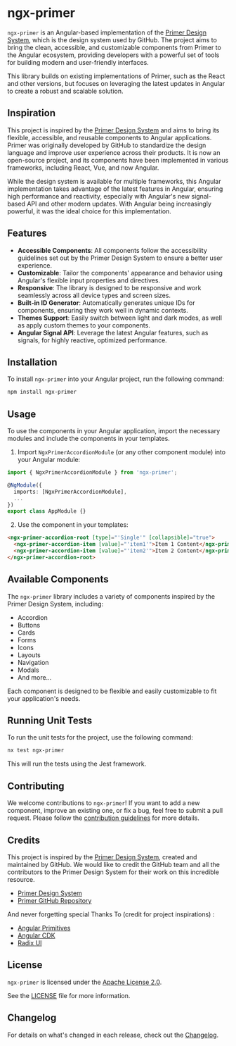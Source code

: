 # ngx-primer

`ngx-primer` is an Angular-based implementation of the [Primer Design System](https://primer.style/), which is the design system used by GitHub. The project aims to bring the clean, accessible, and customizable components from Primer to the Angular ecosystem, providing developers with a powerful set of tools for building modern and user-friendly interfaces.

This library builds on existing implementations of Primer, such as the React and other versions, but focuses on leveraging the latest updates in Angular to create a robust and scalable solution.

## Inspiration

This project is inspired by the [Primer Design System](https://primer.style/) and aims to bring its flexible, accessible, and reusable components to Angular applications. Primer was originally developed by GitHub to standardize the design language and improve user experience across their products. It is now an open-source project, and its components have been implemented in various frameworks, including React, Vue, and now Angular.

While the design system is available for multiple frameworks, this Angular implementation takes advantage of the latest features in Angular, ensuring high performance and reactivity, especially with Angular's new signal-based API and other modern updates. With Angular being increasingly powerful, it was the ideal choice for this implementation.

## Features

- **Accessible Components**: All components follow the accessibility guidelines set out by the Primer Design System to ensure a better user experience.
- **Customizable**: Tailor the components' appearance and behavior using Angular's flexible input properties and directives.
- **Responsive**: The library is designed to be responsive and work seamlessly across all device types and screen sizes.
- **Built-in ID Generator**: Automatically generates unique IDs for components, ensuring they work well in dynamic contexts.
- **Themes Support**: Easily switch between light and dark modes, as well as apply custom themes to your components.
- **Angular Signal API**: Leverage the latest Angular features, such as signals, for highly reactive, optimized performance.

## Installation

To install `ngx-primer` into your Angular project, run the following command:

```bash
npm install ngx-primer
```

## Usage

To use the components in your Angular application, import the necessary modules and include the components in your templates.

1. Import `NgxPrimerAccordionModule` (or any other component module) into your Angular module:

```typescript
import { NgxPrimerAccordionModule } from 'ngx-primer';

@NgModule({
  imports: [NgxPrimerAccordionModule],
  ...
})
export class AppModule {}
```

2. Use the component in your templates:

```html
<ngx-primer-accordion-root [type]="'Single'" [collapsible]="true">
  <ngx-primer-accordion-item [value]="'item1'">Item 1 Content</ngx-primer-accordion-item>
  <ngx-primer-accordion-item [value]="'item2'">Item 2 Content</ngx-primer-accordion-item>
</ngx-primer-accordion-root>
```

## Available Components

The `ngx-primer` library includes a variety of components inspired by the Primer Design System, including:

- Accordion
- Buttons
- Cards
- Forms
- Icons
- Layouts
- Navigation
- Modals
- And more...

Each component is designed to be flexible and easily customizable to fit your application's needs.

## Running Unit Tests

To run the unit tests for the project, use the following command:

```bash
nx test ngx-primer
```

This will run the tests using the Jest framework.

## Contributing

We welcome contributions to `ngx-primer`! If you want to add a new component, improve an existing one, or fix a bug, feel free to submit a pull request. Please follow the [contribution guidelines](CONTRIBUTING.md) for more details.

## Credits

This project is inspired by the [Primer Design System](https://primer.style/), created and maintained by GitHub. We would like to credit the GitHub team and all the contributors to the Primer Design System for their work on this incredible resource.

- [Primer Design System](https://primer.style/)
- [Primer GitHub Repository](https://github.com/primer)

And never forgetting special Thanks To (credit for project inspirations) :
- [Angular Primitives](https://angularprimitives.com/getting-started/introduction)
- [Angular CDK](https://material.angular.io/cdk)
- [Radix UI](https://radix-ui.com/)

## License

`ngx-primer` is licensed under the [Apache License 2.0](http://www.apache.org/licenses/LICENSE-2.0).

See the [LICENSE](LICENSE) file for more information.

## Changelog

For details on what's changed in each release, check out the [Changelog](CHANGELOG.md).